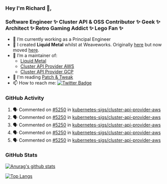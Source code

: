 ### Hey I'm Richard 👋, 

<h3 align="left">Software Engineer ✨ Cluster API & OSS Contributor ✨ Geek ✨ Architect ✨ Retro Gaming Addict ✨ Lego Fan ✨</h3>

- 🔭 I’m currently working as a Principal Engineer
- 📯 I created **Liquid Metal** whilst at Weaveworks. Originally [here](https://github.com/weaveworks-liquidmetal) but now moved [here](https://github.com/liquidmetal-dev).
- 👯 I’m a maintainer of:
  -  [Liquid Metal](https://github.com/liquidmetal-dev)
  -  [Cluster API Provider AWS](https://github.com/kubernetes-sigs/cluster-api-provider-aws)
  -  [Cluster API Provider GCP](https://github.com/kubernetes-sigs/cluster-api-provider-gcp)
- 💬 I'm reading [Patch & Tweak](https://bjooks.com/products/patch-tweak-exploring-modular-synthesis)
- 📫 How to reach me: [![Twitter Badge](https://img.shields.io/badge/-@fruit_case-00acee?style=flat&logo=Twitter&logoColor=white)](https://twitter.com/intent/follow?screen_name=fruit_case "Follow on Twitter")

### GitHub Activity 

<!--START_SECTION:activity-->
1. 🗣 Commented on [#5250](https://github.com/kubernetes-sigs/cluster-api-provider-aws/pull/5250#issuecomment-2538416705) in [kubernetes-sigs/cluster-api-provider-aws](https://github.com/kubernetes-sigs/cluster-api-provider-aws)
2. 🗣 Commented on [#5250](https://github.com/kubernetes-sigs/cluster-api-provider-aws/pull/5250#issuecomment-2538156500) in [kubernetes-sigs/cluster-api-provider-aws](https://github.com/kubernetes-sigs/cluster-api-provider-aws)
3. 🗣 Commented on [#5250](https://github.com/kubernetes-sigs/cluster-api-provider-aws/pull/5250#issuecomment-2538154275) in [kubernetes-sigs/cluster-api-provider-aws](https://github.com/kubernetes-sigs/cluster-api-provider-aws)
4. 🗣 Commented on [#5250](https://github.com/kubernetes-sigs/cluster-api-provider-aws/pull/5250#issuecomment-2538072069) in [kubernetes-sigs/cluster-api-provider-aws](https://github.com/kubernetes-sigs/cluster-api-provider-aws)
5. 🗣 Commented on [#5250](https://github.com/kubernetes-sigs/cluster-api-provider-aws/pull/5250#issuecomment-2538071455) in [kubernetes-sigs/cluster-api-provider-aws](https://github.com/kubernetes-sigs/cluster-api-provider-aws)
<!--END_SECTION:activity-->

### GitHub Stats

[![Anurag's github stats](https://github-readme-stats.vercel.app/api?username=richardcase&count_private=true&show_icons=true)](https://github.com/anuraghazra/github-readme-stats)

[![Top Langs](https://github-readme-stats.vercel.app/api/top-langs/?username=richardcase&hide=html&layout=compact)](https://github.com/anuraghazra/github-readme-stats)
